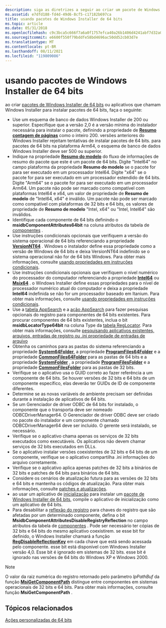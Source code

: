 ```yaml
---
description: siga as diretrizes a seguir ao criar um pacote de Windows Installer de 64 bits.
ms.assetid: e7dfd188-fd4d-49d6-8cf5-c17182b697ca
title: usando pacotes de Windows Installer de 64 bits
ms.topic: article
ms.date: 05/31/2018
ms.openlocfilehash: c9c3bca5c666f7a6a0f1757efca40a26b1406d4241abf7d32a066c2d7fa01b92
ms.sourcegitcommit: e6600f550f79bddfe58bd4696ac50dd52cb03d7e
ms.translationtype: MT
ms.contentlocale: pt-BR
ms.lasthandoff: 08/11/2021
ms.locfileid: "119809086"
---
```

# <a name="using-64-bit-windows-installer-packages"></a>usando pacotes de Windows Installer de 64 bits

ao criar [pacotes de Windows Installer de 64 bits](64-bit-windows-installer-packages.md) ou aplicativos que chamam Windows Installer para instalar pacotes de 64 bits, faça o seguinte:

-   Use um esquema de banco de dados Windows Installer de 200 ou superior. Especifique que a versão 2,0 é a versão mínima do instalador necessária para instalar o pacote, definindo a propriedade de [**Resumo contagem de páginas**](page-count-summary.md) como o inteiro 200. versões anteriores do Windows Installer rejeitam tentativas de instalar pacotes de 64 bits. para pacotes de 64 bits na plataforma Arm64, o esquema de banco de dados Windows Installer deve ser 500 ou superior.
-   Indique na propriedade [**Resumo do modelo**](template-summary.md) do fluxo de informações de resumo do pacote que este é um pacote de 64 bits. Digite "Intel64" no campo plataforma da propriedade **Resumo do modelo** se o pacote for para ser executado em um processador Intel64. Digite "x64" se o pacote for para ser executado em um processador estendido de 64 bits. Digite "Arm64" se o pacote for para ser executado em um processador Arm64. Um pacote não pode ser marcado como compatível com plataformas Intel64 e x64, um valor de propriedade de **Resumo de modelo** de "Intel64, x64" é inválido. Um pacote não pode ser marcado como compatível com plataformas de 32 bits e 64 bits, os valores de propriedade de **Resumo de modelo** "Intel, x64" ou "Intel, Intel64" são inválidos.
-   Identifique cada componente de 64 bits definindo o **msidbComponentAttributes64bit** na coluna atributos da tabela de [componentes](component-table.md) .
-   Use instruções condicionais opcionais que verifiquem a versão do sistema operacional de 64 bits referenciando a propriedade [**VersionNT64**](versionnt64.md) . Windows o instalador define essa propriedade como a versão de Windows de 64 bits e deixa VersionNT64 indefinido se o sistema operacional não for de 64 bits Windows. Para obter mais informações, consulte [usando propriedades em instruções condicionais](using-properties-in-conditional-statements.md).
-   Use instruções condicionais opcionais que verifiquem o nível numérico do processador do computador referenciando a propriedade [**Intel64**](intel64.md) ou [**Msix64**](msix64.md) . o Windows Installer define essas propriedades para o nível de processador numérico atual do computador e deixa a propriedade **Intel64** indefinida se não for um processador baseado em Itanium. Para obter mais informações, consulte [usando propriedades em instruções condicionais](using-properties-in-conditional-statements.md).
-   Use a [tabela AppSearch](appsearch-table.md) e a [ação AppSearch](appsearch-action.md) para fazer pesquisas opcionais do registro para componentes de 64 bits existentes. Para procurar componentes de 64 bits existentes, inclua o bit **msidbLocatorType64bit** na coluna Type da [tabela RegLocator](reglocator-table.md). Para obter mais informações, consulte [pesquisando aplicativos existentes, arquivos, entradas de registro ou .ini propriedade de entradas de arquivo](searching-for-existing-applications-files-registry-entries-or--ini-file-entries.md)
-   Obtenha os caminhos para as pastas do sistema referenciando a propriedade [**System64Folder**](system64folder.md), a propriedade [**ProgramFiles64Folder**](programfiles64folder.md) e a propriedade [**CommonFiles64Folder**](commonfiles64folder.md) para as pastas de 64 bits e a propriedade [**SystemFolder**](systemfolder.md) , a propriedade [**ProgramFilesFolder**](programfilesfolder.md) e a propriedade [**CommonFilesFolder**](commonfilesfolder.md) para as pastas de 32 bits.
-   Verifique se o aplicativo usa o GUID correto ao fazer referência a um componente de 64 bits. Se houver versões de 32 bits e 64 bits de um componente específico, elas deverão ter GUIDs de ID de componente diferentes.
-   Determine se as novas variáveis de ambiente precisam ser definidas durante a instalação de aplicativos de 64 bits.
-   Se um Gerenciador de driver ODBC de 64 bits for instalado, o componente que o transporta deve ser nomeado ODBCDriverManager64. O Gerenciador de driver ODBC deve ser criado no pacote do instalador e um componente chamado ODBCDriverManager64 deve ser incluído. O gerente será instalado, se necessário.
-   Verifique se o aplicativo chama apenas os serviços de 32 bits executados como executáveis. Os aplicativos não devem chamar serviços de 32 bits executados em DLLs.
-   Se o aplicativo instalar versões coexistentes de 32 bits e 64 bits de um componente, verifique se o aplicativo compartilha .ini informações do arquivo corretamente.
-   Verifique se o aplicativo aplica apenas patches de 32 bits a binários de 32 bits e patches de 64 bits para binários de 64 bits.
-   Considere os cenários de atualização futura para as versões de 32 bits e 64 bits e mantenha os códigos de atualização. Para obter mais informações, consulte [patches e atualizações](patching-and-upgrades.md).
-   ao usar um aplicativo de [inicialização](bootstrapping.md) para instalar um [pacote de Windows Installer de 64 bits](64-bit-windows-installer-packages.md), compile o aplicativo de inicialização como um aplicativo de 64 bits.
-   Para desabilitar a [reflexão do registro](../winprog64/registry-reflection.md) para chaves do registro que são afetadas por um determinado componente, defina o bit **MsidbComponentAttributesDisableRegistryReflection** no campo atributos da tabela de [componentes](component-table.md) . Pode ser necessário ter cópias de 32 bits e 64 bits do mesmo aplicativo coexistirem. se esse bit for definido, o Windows Installer chamará a função [**RegDisableReflectionKey**](/windows/win32/api/winreg/nf-winreg-regdisablereflectionkey) em cada chave que está sendo acessada pelo componente. esse bit está disponível com Windows Installer versão 4,0. Esse bit é ignorado em sistemas de 32 bits. esse bit é ignorado nas versões de 64 bits do Windows XP e Windows 2000.

> [!Note]  
> O valor da raiz numérica do registro retornado pelo parâmetro *lpPathBuf* da função [**MsiGetComponentPath**](/windows/desktop/api/Msi/nf-msi-msigetcomponentpatha) distingue entre componentes em sistemas operacionais de 32 bits e 64 bits. Para obter mais informações, consulte função **MsiGetComponentPath** .

 

## <a name="related-topics"></a>Tópicos relacionados

<dl> <dt>

[Ações personalizadas de 64 bits](64-bit-custom-actions.md)
</dt> </dl>

 

 
